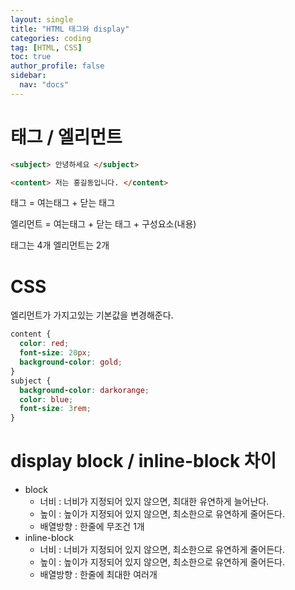 ```yaml
---
layout: single
title: "HTML 태그와 display"
categories: coding
tag: [HTML, CSS]
toc: true
author_profile: false
sidebar:
  nav: "docs"
---
```


# 태그 / 엘리먼트

```html
<subject> 안녕하세요 </subject>

<content> 저는 홍길동입니다. </content>
```

태그 = 여는태그 + 닫는 태그

엘리먼트 = 여는태그 + 닫는 태그 + 구성요소(내용)

태그는 4개 엘리먼트는 2개

# CSS

엘리먼트가 가지고있는 기본값을 변경해준다.

```css
content {
  color: red;
  font-size: 20px;
  background-color: gold;
}
subject {
  background-color: darkorange;
  color: blue;
  font-size: 3rem;
}
```

# display block / inline-block 차이

- block
  - 너비 : 너비가 지정되어 있지 않으면, 최대한 유연하게 늘어난다.
  - 높이 : 높이가 지정되어 있지 않으면, 최소한으로 유연하게 줄어든다.
  - 배열방향 : 한줄에 무조건 1개
- inline-block
  - 너비 : 너비가 지정되어 있지 않으면, 최소한으로 유연하게 줄어든다.
  - 높이 : 높이가 지정되어 있지 않으면, 최소한으로 유연하게 줄어든다.
  - 배열방향 : 한줄에 최대한 여러개
